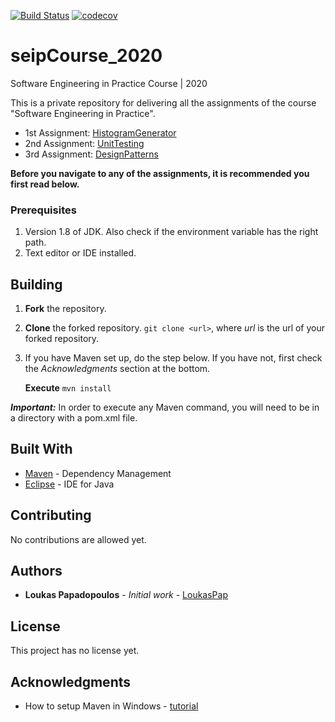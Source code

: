[![Build Status](https://travis-ci.com/LoukasPap/seipCourse_2020.svg?token=worE1p1ZU1jtrUEf1Sa6&branch=development)](https://travis-ci.com/LoukasPap/seipCourse_2020)
[![codecov](https://codecov.io/gh/LoukasPap/seipCourse_2020/branch/master/graph/badge.svg?token=AL0BBLBUMQ)](https://codecov.io/gh/LoukasPap/seipCourse_2020)

# seipCourse_2020
Software Engineering in Practice Course | 2020

This is a private repository for delivering all the assignments of the course "Software Engineering in Practice".
* 1st Assignment: [HistogramGenerator](./seip2020_practical_assignments/gradeshistogram)
* 2nd Assignment: [UnitTesting](./seip2020_practical_assignments/unittesting)
* 3rd Assignment: [DesignPatterns](./seip2020_practical_assignments/sourcecodeanalyzer)

__Before you navigate to any of the assignments, it is recommended you first read below.__

### Prerequisites

1. Version 1.8 of JDK. Also check if the environment variable has the right path.
2. Text editor or IDE installed.

## Building

1. __Fork__ the repository.

2. __Clone__ the forked repository.
 `git clone <url>`, where _url_ is the url of your forked repository.

4. If you have Maven set up, do the step below. If you have not, first check the _Acknowledgments_ section at the bottom.

   __Execute__ `mvn install`

***Important:*** In order to execute any Maven command, you will need to be in a directory with a pom.xml file.

## Built With
* [Maven](https://maven.apache.org/) - Dependency Management
* [Eclipse](https://www.eclipse.org/) - IDE for Java

## Contributing
No contributions are allowed yet.

## Authors
* **Loukas Papadopoulos** - *Initial work* - [LoukasPap](https://github.com/LoukasPap)

## License
This project has no license yet.

## Acknowledgments
* How to setup Maven in Windows - [tutorial](https://mkyong.com/maven/how-to-install-maven-in-windows/)
